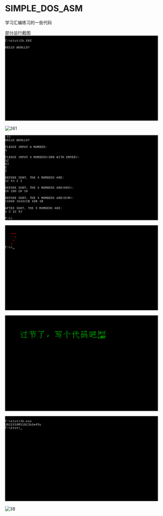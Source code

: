 # SIMPLE_DOS_ASM
学习汇编练习的一些代码

部分运行截图
![26](./dist/img/26.png)

![261](./dist/img/26(1).png)

![27](./dist/img/27.png)

![31](./dist/img/31.png)

![35](./dist/img/35.png)

![36](./dist/img/36.png)

![38](./dist/img/38.png)
